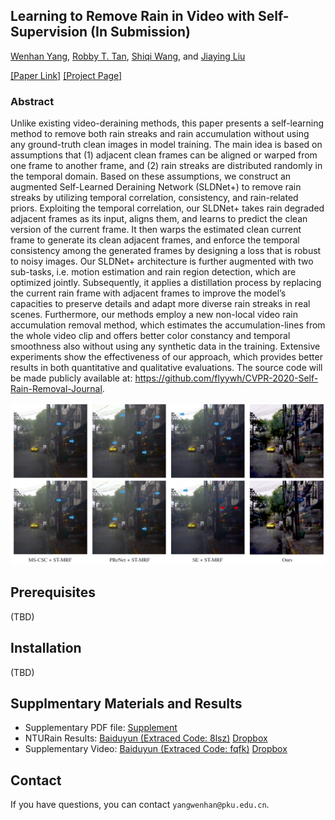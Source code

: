 ## Learning to Remove Rain in Video with Self-Supervision (In Submission)

[Wenhan Yang](https://flyywh.github.io/index.html), 
[Robby T. Tan](https://tanrobby.github.io/pub.html),
[Shiqi Wang](https://www.cs.cityu.edu.hk/~shiqwang/),
and [Jiaying Liu](http://www.icst.pku.edu.cn/struct/people/liujiaying.html) 

[[Paper Link]](http://39.96.165.147/Pub%20Files/2021/ywh_submission21_2.pdf)
[[Project Page]](https://github.com/flyywh/CVPR-2020-Self-Rain-Removal-Journal)

### Abstract

Unlike existing video-deraining methods, this paper presents a self-learning method to remove both rain streaks and rain accumulation without using any ground-truth clean images in model training. The main idea is based on assumptions that (1) adjacent clean frames can be aligned or warped from one frame to another frame, and (2) rain streaks are distributed randomly in the temporal domain. Based on these assumptions, we construct an augmented Self-Learned Deraining Network (SLDNet+) to remove rain streaks by utilizing temporal correlation, consistency, and rain-related priors. Exploiting the temporal correlation, our SLDNet+ takes rain degraded adjacent frames as its input, aligns them, and learns to predict the clean version of the current frame. It then warps the estimated clean current frame to generate its clean adjacent frames, and enforce the temporal consistency among the generated frames by designing a loss that is robust to noisy images. Our SLDNet+ architecture is further augmented with two sub-tasks, i.e. motion estimation and rain region detection, which are optimized jointly. Subsequently, it applies a distillation process by replacing the current rain frame with adjacent frames to improve the model’s capacities to preserve details and adapt more diverse rain streaks in real scenes. Furthermore, our methods employ a new non-local video rain accumulation removal method, which estimates the accumulation-lines from the whole video clip and offers better color constancy and temporal smoothness also without using any synthetic data in the training. Extensive experiments show the effectiveness of our approach, which provides better results in both quantitative and qualitative evaluations. The source code will be made publicly available at: https://github.com/flyywh/CVPR-2020-Self-Rain-Removal-Journal.

<img src="teaser/teaser_SLDNet+.png" > 

## Prerequisites
(TBD)

## Installation
(TBD)

## Supplmentary Materials and Results
- Supplementary PDF file: [Supplement](https://github.com/flyywh/CVPR-2020-Self-Rain-Removal-Journal/blob/main/pdf/TPAMI-Self-Video-Deraining-Sup-v2.pdf)
- NTURain Results: [Baiduyun (Extraced Code: 8lsz)](https://pan.baidu.com/s/1BzM2dxsc96ff8xQwXvfqRQ) [Dropbox](https://www.dropbox.com/sh/iahn70id0kbzjr9/AACrPkDOBHPS6vwbYMLuppHEa?dl=0)
- Supplementary Video: [Baiduyun (Extraced Code: fqfk)](https://pan.baidu.com/s/13RJ0DJMP4dIgYhHYoCgpCg) [Dropbox](https://www.dropbox.com/s/22ppcdtoixfgi6r/SLDNet_supplements_v1.mp4?dl=0)

## Contact
If you have questions, you can contact `yangwenhan@pku.edu.cn`.